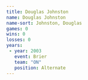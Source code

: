 ```yaml
---
title: Douglas Johnston
name: Douglas Johnston
name-sort: Johnston, Douglas
games: 0
wins: 0
losses: 0
years:
 - year: 2003
   event: Brier
   team: "ON"
   position: Alternate
---
```

